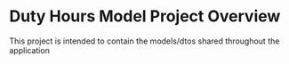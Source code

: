 # Duty Hours Model Project Overview

This project is intended to contain the models/dtos shared throughout the application